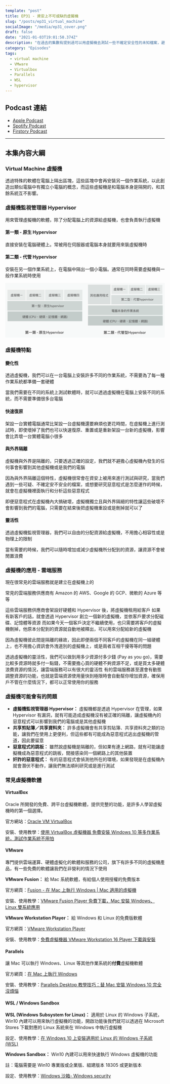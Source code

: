 ```yaml
---
template: "post"
title: EP31 - 資安上不可或缺的虛擬機
slug: "/posts/ep31_virtual_machine"
socialImage: "/media/ep31_cover.png"
draft: false
date: "2021-01-03T19:01:50.374Z"
description: "在過去的集數有提到過可以用虛擬機去測試一些不確定安全性的未知檔案，避免這些檔案直接影響自己的電腦。這集我們就要來談談虛擬機，包含掌握虛擬機掌控大權的Hypervisor、虛擬機的特點和一些即便用了虛擬機可能還是會有的問題"
category: "Episodes"
tags:
  - virtual machine
  - VMware
  - Virtualbox
  - Parallels
  - WSL
  - hypervisor
---
```


## Podcast 連結

- [Apple Podcast](https://podcasts.apple.com/tw/podcast/%E8%B3%87%E5%AE%89%E8%A7%A3%E5%A3%93%E7%B8%AE/id1513276667#episodeGuid=ckjhi4rpx64gn09892xf490dd)
- [Spotify Podcast](https://open.spotify.com/episode/2b9OFpupaIEux0Vs08UXyL?si=t8BRCtU4QpO3_PwEjJG9ZA)
- [Firstory Podcast](https://open.firstory.me/story/ckjhi4rpx64gn09892xf490dd)
---

## 本集內容大綱

### Virtual Machine 虛擬機

透過特殊的軟體在電腦上隔出區塊，這些區塊中會再安裝另一個作業系統，以此創造出類似電腦中有獨立小電腦的概念，而這些虛擬機是和電腦本身是隔開的，和其餘系統互不影響。

### 虛擬機監視管理器 Hypervisor

用來管理虛擬機的軟體，除了分配電腦上的資源給虛擬機，也會負責執行虛擬機

#### 第一類 - 原生 Hypervisor

直接安裝在電腦硬體上。常被用在伺服器或電腦本身就要用來裝虛擬機時

#### 第二類 - 代管 Hypervisor

安裝在另一個作業系統上，在電腦中隔出一個小電腦。通常在同時需要虛擬機與一般作業系統時使用

![vm_types](/media/vm_types.png)

### 虛擬機特點

#### 變化性

透過虛擬機，我們可以在一台電腦上安裝許多不同的作業系統，不需要為了每一種作業系統都準備一套硬體

當我們需要在不同的系統上測試軟體時，就可以透過虛擬機在電腦上安裝不同的系統，而不需要準備很多台電腦

#### 快速復原

架設一台實體電腦通常比架設一台虛擬機還要麻煩也更花時間，在虛擬機上進行測試時，即使壞掉了我們也可以快速復原、重置或是重新架設一台新的虛擬機，影響會比弄壞一台實體電腦小很多

#### 與外界隔離

虛擬機與外界是隔離的，只要透過正確的設定，我們就不避擔心虛擬機內發生的任何事會影響到其他虛擬機或是我們的電腦

因為與外界隔離這個特性，虛擬機很常會在資安上被用來進行測試與研究，當我們遇到一些可疑、不確定安不安全的檔案，或想要研究惡意程式是怎麼運作的時候，就會在虛擬機裡面執行和分析這些惡意程式

即便惡意程式在虛擬機內大搞破壞，虛擬機獨立且與外界隔絕的特性讓這些破壞不會影響到我們的電腦，只需要在結束後把虛擬機重設或是刪掉就可以了

#### 靈活性

透過虛擬機監視管理器，我們可以自由的分配資源給虛擬機，不用擔心相容性或是物理上的限制

當有需要的時候，我們可以隨時增加或減少虛擬機所分配到的資源，讓資源不會被閒置浪費

### 虛擬機的應用 - 雲端服務

現在很常見的雲端服務就是建立在虛擬機上的

常見的雲端服務供應商有 Amazon 的 AWS、Google 的 GCP、微軟的 Azure 等等

這些雲端服務供應商會架設好硬體和 Hypervisor 後，將虛擬機租用給客戶
如果有新客戶的話，就會透過 Hypervisor 創立一個新的虛擬機，並依客戶要求分配磁碟、記憶體等資源
而如果今天一個客戶決定不繼續使用，也只需要將客戶的虛擬機刪掉，他原本分配到的資源就自動地被釋出，可以用來分配給新的虛擬機

因為虛擬機彼此間是隔離的緣故，因此即便兩個不同客戶的虛擬機在同一組硬體上，也不用擔心資訊會外洩道別的虛擬機上，或是兩者互相干擾等等的問題

透過虛擬機的靈活性，我們可以做到用多少資源付多少錢 (Pay as you go)，需要比較多資源時就多付一點錢，不需要擔心買的硬體不夠資源不足，或是買太多硬體浪費資源的情況，讓雲端服務可以有很大的靈活性
有的雲端服務甚至還會有動態調整資源的功能，也就是雲端資源使用量快到極限時會自動幫你增加資源，確保用戶不管在什麼情況下，都可以正常使用你的服務

### 虛擬機可能會有的問題

- **虛擬機監視管理器 Hypervisor：** 虛擬機都是透過 Hypervisor 在管理，如果 Hypervisor 有漏洞，就有可能造成虛擬機沒有被正確的隔離，讓虛擬機內的惡意程式可以影響到我們的電腦或是其他虛擬機
- **共享剪貼簿／共享資料夾：** 許多虛擬機會有共享剪貼簿、共享資料夾之類的功能，讓我們在使用上更便利，但這些都有可能成為惡意程式逃出虛擬機的管道，因此要留意
- **惡意程式的跳板：** 雖然說虛擬機是隔離的，但如果有連上網路，就有可能讓虛擬機成為惡意程式的跳板，間接感染同一個網路上的其他裝置
- **奸詐的惡意程式：** 有的惡意程式會偵測他所在的環境，如果發現是在虛擬機內就會潛伏不動作，讓我們無法順利研究或是進行測試

### 常見虛擬機軟體

#### VirtualBox

Oracle 所開發的免費、跨平台虛擬機軟體，提供完整的功能，是許多人學習虛擬機時的第一個選擇。

官方網站：[Oracle VM VirtualBox](https://www.virtualbox.org/)

安裝、使用教學：[使用 VirtualBox 虛擬機器 免費安裝 Windows 10 等多作業系統，測試作業系統不用怕](https://iqmore.tw/oracle-vm-virtualbox-software-install-windows-10)

#### VMware

專門提供雲端運算、硬體虛擬化的軟體和服務的公司，旗下有許多不同的虛擬機產品，有一些免費的軟體讓我們在非營利的情況下使用

**VMware Fusion：** 給 Mac 系統軟體，有給個人使用授權的免費版本

官方網頁：[Fusion - 在 Mac 上執行 Windows | Mac 適用的虛擬機](https://www.vmware.com/tw/products/fusion.html)

安裝、使用教學：[VMware Fusion Player 免費下載，Mac 安裝 Windows、Linux 雙系統應用](https://free.com.tw/vmware-fusion-player-free/)

**VMware Workstation Player：** 給 Windows 和 Linux 的免費版軟體

官方網頁：[VMware Workstation Player](https://www.vmware.com/tw/products/workstation-player.html)

安裝、使用教學：[免費虛擬機器 VMware Workstation 16 Player 下載與安裝](https://blog.xuite.net/yh96301/blog/63289807)

#### Parallels

讓 Mac 可以執行 Windows、Linux 等其他作業系統的**付費**虛擬機軟體

官方網頁：[在 Mac 上執行 Windows](https://www.parallels.com/hk/products/desktop/)

安裝、使用教學：[Parallels Desktop 教學技巧：替 Mac 安裝 Windows 10 完全沒煩惱](https://mrmad.com.tw/parallels-desktop)

#### WSL / Windows Sandbox

**WSL (Windows Subsystem for Linux)：** 適用於 Linux 的 Windows 子系統，Win10 內建可以用來執行虛擬機的功能，開啟功能後我們就可以透過在 Microsoft Stores 下載對應的 Linux 系統來在 Windows 中執行虛擬機

設定、使用教學：[在 Windows 10 上安裝適用於 Linux 的 Windows 子系統 (WSL)](https://docs.microsoft.com/zh-tw/windows/wsl/install-win10)

**Windows Sandbox：** Win10 內建可以用來快速執行 Windows 虛擬機的功能

註：電腦需要是 Win10 專業版或企業版、組建版本 18305 或更新版本

設定、使用教學：[Windows 沙箱- Windows security](https://docs.microsoft.com/zh-tw/windows/security/threat-protection/windows-sandbox/windows-sandbox-overview)
